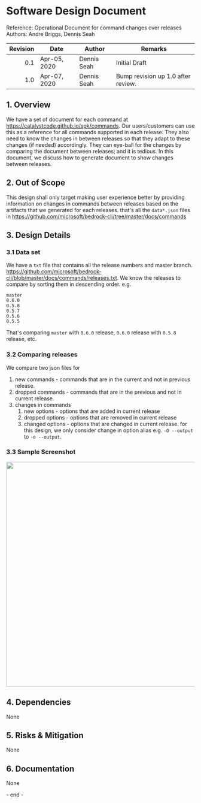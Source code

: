 # Software Design Document

Reference: Operational Document for command changes over releases<br> Authors:
Andre Briggs, Dennis Seah

| Revision | Date         | Author      | Remarks                            |
| -------: | ------------ | ----------- | ---------------------------------- |
|      0.1 | Apr-05, 2020 | Dennis Seah | Initial Draft                      |
|      1.0 | Apr-07, 2020 | Dennis Seah | Bump revision up 1.0 after review. |

## 1. Overview

We have a set of document for each command at
https://catalystcode.github.io/spk/commands. Our users/customers can use this as
a reference for all commands supported in each release. They also need to know
the changes in between releases so that they adapt to these changes (if needed)
accordingly. They can eye-ball for the changes by comparing the document between
releases; and it is tedious. In this document, we discuss how to generate
document to show changes between releases.

## 2. Out of Scope

This design shall only target making user experience better by providing
information on changes in commands between releases based on the artifacts that
we generated for each releases. that's all the `data*.json` files in
https://github.com/microsoft/bedrock-cli/tree/master/docs/commands

## 3. Design Details

### 3.1 Data set

We have a `txt` file that contains all the release numbers and master branch.
https://github.com/microsoft/bedrock-cli/blob/master/docs/commands/releases.txt. We
know the releases to compare by sorting them in descending order. e.g.

```
master
0.6.0
0.5.8
0.5.7
0.5.6
0.5.5
```

That's comparing `master` with `0.6.0` release, `0.6.0` release with `0.5.8`
release, etc.

### 3.2 Comparing releases

We compare two json files for

1. new commands - commands that are in the current and not in previous release.
1. dropped commands - commands that are in the previous and not in current
   release.
1. changes in commands
   1. new options - options that are added in current release
   1. dropped options - options that are removed in current release
   1. changed options - options that are changed in current release. for this
      design, we only consider change in option alias e.g. `-O --output` to
      `-o --output`.

### 3.3 Sample Screenshot

<p style="text-align:center">
<img src="changesInCommands.png" width="600px">
</p>

## 4. Dependencies

None

## 5. Risks & Mitigation

None

## 6. Documentation

None

\- end -
